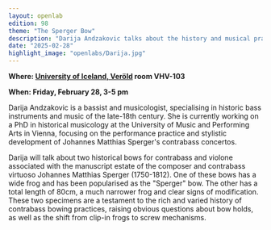 ```yaml
---
layout: openlab
edition: 98
theme: "The Sperger Bow"
description: "Darija Andzakovic talks about the history and musical practices that unraveled around an antique contrabass and violone bow."
date: "2025-02-28"
highlight_image: "openlabs/Darija.jpg"
---
```


<script>
    import CaptionedImage from "../../components/Images/CaptionedImage.svelte"
</script>

<CaptionedImage
src="openlabs/Darija.jpg"
alt="Darija Anzakovic Playing Contrabass"
caption="Darija Andzakovic"/>

    
**Where: [University of Iceland, Veröld](https://maps.app.goo.gl/v5ruRSrcQEeiApak6) room VHV-103** 

**When: Friday, February 28, 3-5 pm**


Darija Andzakovic is a bassist and musicologist, specialising in historic bass instruments and music of the late-18th century. She is currently working on a PhD in historical musicology at the University of Music and Performing Arts in Vienna, focusing on the performance practice and stylistic development of Johannes Matthias Sperger's contrabass concertos. 


Darija will talk about two historical bows for contrabass and violone associated with the manuscript estate of the composer and contrabass virtuoso Johannes Matthias Sperger (1750-1812). One of these bows has a wide frog and has been popularised as the "Sperger" bow. The other has a total length of 80cm, a much narrower frog and clear signs of modification. These two specimens are a testament to the rich and varied history of contrabass bowing practices, raising obvious questions about bow holds, as well as the shift from clip-in frogs to screw mechanisms. 

